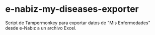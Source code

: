 # e-nabiz-my-diseases-exporter
Script de Tampermonkey para exportar datos de "Mis Enfermedades" desde e-Nabız a un archivo Excel.
